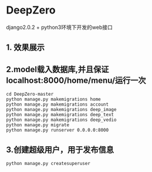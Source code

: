 # DeepZero
django2.0.2 + python3环境下开发的web接口

## 1. 效果展示  


## 2.model载入数据库,并且保证localhost:8000/home/menu/运行一次  
`cd DeepZero-master`  
`python manage.py makemigrations home`  
`python manage.py makemigrations account`  
`python manage.py makemigrations deep_image`  
`python manage.py makemigrations deep_text`  
`python manage.py makemigrations deep_vedio`  
`python manage.py migrate`  
`python manage.py runserver 0.0.0.0:8000`  

## 3.创建超级用户，用于发布信息  
`python manage.py createsuperuser`

